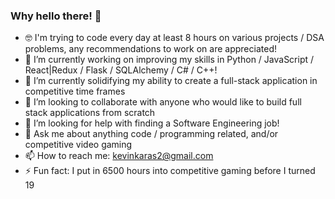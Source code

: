### Why hello there! 👋

- 🤓 I'm trying to code every day at least 8 hours on various projects / DSA problems, any recommendations to work on are appreciated!
- 🔭 I’m currently working on improving my skills in Python / JavaScript / React|Redux / Flask / SQLAlchemy / C# / C++!
- 🌱 I’m currently solidifying my ability to create a full-stack application in competitive time frames
- 👯 I’m looking to collaborate with anyone who would like to build full stack applications from scratch
- 🤔 I’m looking for help with finding a Software Engineering job!
- 💬 Ask me about anything code / programming related, and/or competitive video gaming
- 📫 How to reach me: kevinkaras2@gmail.com
- ⚡ Fun fact: I put in 6500 hours into competitive gaming before I turned 19

